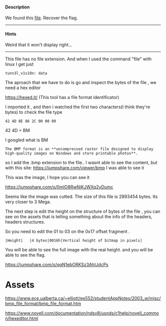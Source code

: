 
#### Description


We found this [file](https://mercury.picoctf.net/static/09a86202e72dbdb5bf4d1b5d2c6a5b86/tunn3l_v1s10n). Recover the flag.

--------------------------------------------------

#### Hints

Weird that it won't display right...

-------------------------------



This file has no file extension. And when I used the command "file" with linux I get just 
```
tunn3l_v1s10n: data
```

The aproach that we have to do is go and inspect the bytes of the file , we need a hex editor

https://hexed.it/ (This tool has a file format identificator)

I imported it , and then i watched the first two characters(I think they're bytes) to check the  file type
```
42 4D 8E 86 2C 00 00 00
```

42 4D = BM

I googled what is BM

```  
The BMP format is an **uncompressed raster file designed to display high-quality images on Windows and store printable photos**.
````


so I add the .bmp extension to the file.. I wasnt able to see the content, but with this site: 
https://jumpshare.com/viewer/bmp I was able to see it


This was the image, I hope you can see it

https://jumpshare.com/s/0mIO8RwNiKJWXq2yDumc

Seems like the image was cutted. The size of this file is 2893454 bytes. Its very closer to 3 Mega. 

The next step is edit the height on the structure of bytes of the file , you can see on the assets that is telling something about the info of the headers, headers structures.

So you need to edit the 01 to 03 on the 0x17 offset fragment .
```
|Height|   |4 bytes|0016h|Vertical height of bitmap in pixels|
```

You will be able to see the full image with the real height. and you will be able to see the flag.


https://jumpshare.com/s/qgN1ebORKSz3AhIJdcPs


# Assets


https://www.ece.ualberta.ca/~elliott/ee552/studentAppNotes/2003_w/misc/bmp_file_format/bmp_file_format.htm


https://www.novell.com/documentation/ndsv8/usnds/c1help/novell_common/hexeditor.html


